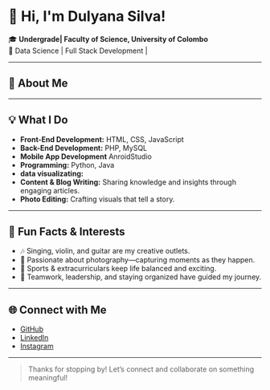 # 👋 Hi, I'm Dulyana Silva!

🎓 **Undergrade| Faculty of Science, University of Colombo**  
🔬 Data Science | Full Stack Development |

---

## 🚀 About Me



---

## 💡 What I Do

- **Front-End Development:** HTML, CSS, JavaScript
- **Back-End Development:** PHP, MySQL
- **Mobile App Development** AnroidStudio
- **Programming:** Python, Java
- **data visualizating:**
- **Content & Blog Writing:** Sharing knowledge and insights through engaging articles.
- **Photo Editing:** Crafting visuals that tell a story.

---

## 🎤 Fun Facts & Interests

- 🎶 Singing, violin, and guitar are my creative outlets.
- 📸 Passionate about photography—capturing moments as they happen.
- 🏸 Sports & extracurriculars keep life balanced and exciting.
- 🤝 Teamwork, leadership, and staying organized have guided my journey.

---

## 🌐 Connect with Me

- [GitHub](https://github.com/Dulyana-Silva)
- [LinkedIn](www.linkedin.com/in/duneesha-dulyana-silva-b8b78728b)
- [Instagram](https://www.instagram.com/duneesha_d_s/)

---

> Thanks for stopping by! Let’s connect and collaborate on something meaningful!
